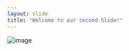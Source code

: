 ```yaml
---
layout: slide
title: "Welcome to our second Slide!"
---
```

![image](https://user-images.githubusercontent.com/80406387/110670598-55df7d00-81ac-11eb-9014-52d0bf4e5660.png)
